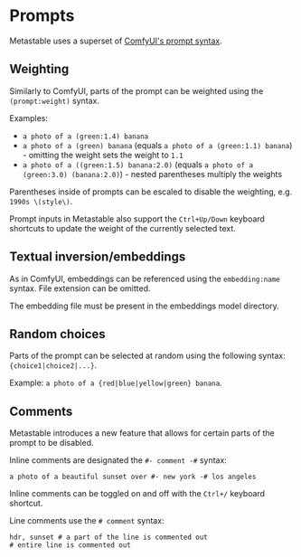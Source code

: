 # Prompts

Metastable uses a superset of [ComfyUI's prompt syntax](https://blenderneko.github.io/ComfyUI-docs/Interface/Textprompts/).

## Weighting

Similarly to ComfyUI, parts of the prompt can be weighted using the `(prompt:weight)` syntax.

Examples:

- `a photo of a (green:1.4) banana`
- `a photo of a (green) banana` (equals `a photo of a (green:1.1) banana`) - omitting the weight sets the weight to `1.1`
- `a photo of a ((green:1.5) banana:2.0)` (equals `a photo of a (green:3.0) (banana:2.0)`) - nested parentheses multiply the weights

Parentheses inside of prompts can be escaled to disable the weighting, e.g. `1990s \(style\)`.

Prompt inputs in Metastable also support the `Ctrl+Up/Down` keyboard shortcuts to update the weight of the currently selected text.

## Textual inversion/embeddings

As in ComfyUI, embeddings can be referenced using the `embedding:name` syntax. File extension can be omitted.

The embedding file must be present in the embeddings model directory.

## Random choices

Parts of the prompt can be selected at random using the following syntax: `{choice1|choice2|...}`.

Example: `a photo of a {red|blue|yellow|green} banana`.

## Comments

Metastable introduces a new feature that allows for certain parts of the prompt to be disabled.

Inline comments are designated the `#- comment -#` syntax:

```
a photo of a beautiful sunset over #- new york -# los angeles
```

Inline comments can be toggled on and off with the `Ctrl+/` keyboard shortcut.

Line comments use the `# comment` syntax:

```
hdr, sunset # a part of the line is commented out
# entire line is commented out
```

